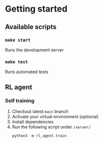 # Getting started

## Available scripts

### `make start`

Runs the development server

### `make test`

Runs automated tests

## RL agent

### Self training

1. Checkout latest `main` branch
2. Activate your virtual environment (optional)
3. Install dependencies
4. Run the following script under `/server/`
   ```
   python3 -m rl_agent.train
   ```
